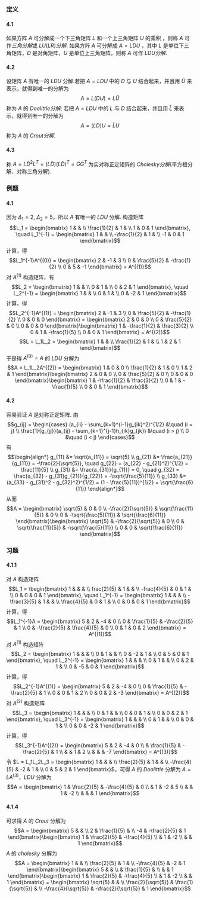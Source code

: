 ### 定义 

#### 4.1

如果方阵 $A$ 可分解成一个下三角矩阵 $L$ 和一个上三角矩阵 $U$ 的乘积 ，则称 $A$ 可作$三角分解$或 $LU(LR)分解$. 如果方阵 $A$ 可分解成 $A = LDU$ ，其中 $L$ 是单位下三角矩阵，$D$ 是对角矩阵，$U$ 是单位上三角矩阵，则称 $A$ 可作 $LDU分解$.

#### 4.2
设矩阵 $A$ 有唯一的 $LDU$ 分解.若把 $A = LDU$ 中的 $D$ 与 $U$ 结合起来，并且用 $\hat U$ 来表示，就得到唯一的分解为
$$A = L(DU)= L \hat U$$
称为 $A$ 的 $Doolittle分解$; 若把 $A = LDU$ 中的 $L$ 与 $D$ 结合起来，并且用 $\hat L$ 来表示，就得到唯一的分解为
$$A = (LD)U = \hat L U$$
称为 $A$ 的 $Crout分解$.

#### 4.3
称 $A = L\widetilde{D}^2L^T = (L\widetilde{D})(L\widetilde{D})^T = GG^T$ 为实对称正定矩阵的 $Cholesky分解$(平方根分解、对称三角分解).

### 例题

#### 4.1
因为 $\Delta_1 = 2, \ \Delta_2 = 5$，所以 $A$ 有唯一的 $LDU$ 分解. 构造矩阵 $$L_1 = \begin{bmatrix}
    1 & & \\ \frac{1}{2} & 1 & \\ 1 & 0 & 1
\end{bmatrix}, \quad L_1^{-1} = \begin{bmatrix}
    1 & & \\ -\frac{1}{2} & 1 & \\ -1 & 0 & 1
\end{bmatrix}$$
计算，得 $$L_1^{-1}A^{(0)} = \begin{bmatrix}
    2 & -1 & 3 \\ 0 & \frac{5}{2} & -\frac{1}{2} \\ 0 & 5 & -1
\end{bmatrix} = A^{(1)}$$
对 $A^{(1)}$ 构造矩阵，有 $$L_2 = \begin{bmatrix}
    1 & & \\ 0 & 1 & \\ 0 & 2 & 1
\end{bmatrix}, \quad L_2^{-1} = \begin{bmatrix}
    1 & & \\ 0 & 1 & \\ 0 & -2 & 1
\end{bmatrix}$$
计算，得 $$L_2^{-1}A^{(1)} = \begin{bmatrix}
    2 & -1 & 3 \\ 0 & \frac{5}{2} & -\frac{1}{2} \\ 0 & 0 & 0
\end{bmatrix} = \begin{bmatrix}
    2 & 0 & 0 \\ 0 & \frac{5}{2} & 0 \\ 0 & 0 & 0
\end{bmatrix}\begin{bmatrix}
    1 & -\frac{1}{2} & \frac{3}{2} \\ 0 & 1 & -\frac{1}{5} \\ 0 & 0 & 1
\end{bmatrix} = A^{(2)}$$
$$L = L_1L_2 = \begin{bmatrix}
    1 & & \\ \frac{1}{2} & 1 & \\ 1 & 2 & 1
\end{bmatrix}$$
于是得 $A^{(0)} = A$ 的 $LDU$ 分解为
$$A = L_1L_2A^{(2)} = \begin{bmatrix}
    1 & 0 & 0 \\ \frac{1}{2} & 1 & 0 \\ 1 & 2 & 1
\end{bmatrix}\begin{bmatrix}
    2 & 0 & 0 \\ 0 & \frac{5}{2} & 0 \\ 0 & 0 & 0
\end{bmatrix}\begin{bmatrix}
    1 & -\frac{1}{2} & \frac{3}{2} \\ 0 & 1 & -\frac{1}{5} \\ 0 & 0 & 1
\end{bmatrix}$$

#### 4.2
容易验证 $A$ 是对称正定矩阵. 由 $$g_{ij} = \begin{cases}
    (a_{ii} - \sum_{k=1}^{i-1}g_{ik}^2)^{1/2} &\quad (i = j) \\ \frac{1}{g_{jj}}(a_{ij} - \sum_{k=1}^{j-1}h_{ik}g_{jk}) &\quad (i > j) \\ 0 &\quad (i < j)
\end{cases}$$
有 $$\begin{align*}
    g_{11} &= \sqrt{a_{11}} = \sqrt{5} \\ g_{21} &= \frac{a_{21}}{g_{11}} = -\frac{2}{\sqrt{5}}, \quad g_{22} = (a_{22} - g_{21}^2)^{1/2} = \frac{11}{5} \\ g_{31} &= \frac{a_{31}}{g_{11}} = 0, \quad g_{32} = \frac{a_{32} - g_{31}g_{21}}{g_{22}} = -\sqrt{\frac{5}{11}} \\ g_{33} &= (a_{33} - g_{31}^2 - g_{32}^2)^{1/2} = (1 - \frac{5}{11})^{1/2} = \sqrt{\frac{6}{11}}
\end{align*}$$
从而 $$A = \begin{bmatrix}
    \sqrt{5} & 0 & 0 \\ -\frac{2}{\sqrt{5}} & \sqrt{\frac{11}{5}} & 0 \\ 0 & -\sqrt{\frac{5}{11}} & \sqrt{\frac{6}{11}}
\end{bmatrix}\begin{bmatrix}
    \sqrt{5} & -\frac{2}{\sqrt{5}} & 0 \\ 0 & \sqrt{\frac{11}{5}} & -\sqrt{\frac{5}{11}} \\ 0 & 0 & \sqrt{\frac{6}{11}}
\end{bmatrix}$$

### 习题

#### 4.1.1
对 $A$ 构造矩阵 $$L_1 = \begin{bmatrix}
    1 & & & \\ frac{2}{5} & 1 & & \\ -frac{4}{5} & 0 & 1 & \\ 0 & 0 & 0 & 1
\end{bmatrix}, \quad L_1^{-1} = \begin{bmatrix}
    1 & & & \\ -\frac{3}{5} & 1 &  & \\ \frac{4}{5} & 0 & 1 & \\ 0 & 0 & 0 & 1
\end{bmatrix}$$
计算，得 $$L_1^{-1}A = \begin{bmatrix}
    5 & 2 & -4 & 0 \\ 0 & \frac{1}{5} & -\frac{2}{5} & 1 \\ 0 & -\frac{2}{5} & \frac{4}{5} & 0 \\ 0 & 1 & 0 & 2
\end{bmatrix} = A^{(1)}$$
对 $A^{(1)}$ 构造矩阵 $$L_2 = \begin{bmatrix}
    1 & & & \\ 0 & 1 & & \\ 0 & -2 & 1 & \\ 0 & 5 & 0 & 1
\end{bmatrix}, \quad L_2^{-1} = \begin{bmatrix}
    1 & & & \\ 0 & 1 & & \\ 0 & 2 & 1 & \\ 0 & -5 & 0 & 1
\end{bmatrix}$$
计算，得 $$L_2^{-1}A^{(1)} = \begin{bmatrix}
    5 & 2 & -4 & 0 \\ 0 & \frac{1}{5} & - \frac{2}{5} & 1 \\ 0 & 0 & 1 & 2 \\ 0 & 0 & 2 & -3
\end{bmatrix} = A^{(2)}$$
对 $A^{(2)}$ 构造矩阵 $$L_3 = \begin{bmatrix}
    1 & & & \\ 0 & 1 & & \\ 0 & 0 & 1 & \\ 0 & 0 & 2 & 1
\end{bmatrix}, \quad L_3^{-1} = \begin{bmatrix}
    1 & & & \\ 0 & 1 & & \\ 0 & 0 & 1 & \\ 0 & 0 & -2 & 1
\end{bmatrix}$$
计算，得 $$L_3^{-1}A^{(2)} = \begin{bmatrix}
    5 & 2 & -4 & 0 \\ & \frac{1}{5} & -\frac{2}{5} & 1 \\ & & 1 & 2 \\ & & & -7
\end{bmatrix} = A^{(3)}$$
令 $L = L_1L_2L_3 = \begin{bmatrix}
    1 & & & \\ \frac{2}{5} & 1 & & \\ -\frac{4}{5} & -2 & 1 & \\ 0 & 5 & 2 & 1
\end{bmatrix}$，可得 $A$ 的 $Doolittle$ 分解为 $A = LA^{(3)}$，$LDU$ 分解为 $$A = \begin{bmatrix}
    1 & \frac{2}{5} & -\frac{4}{5} & 0 \\ & 1 & -2 & 5 \\ & & 1 & -2 \\ & & & 1
\end{bmatrix}$$

#### 4.1.4
可求得 $A$ 的 $Crout$ 分解为 $$A = \begin{bmatrix}
    5 & & \\ 2 & \frac{1}{5} & \\ -4 & -\frac{2}{5} & 1
\end{bmatrix}\begin{bmatrix}
    1 & \frac{2}{5} & -\frac{4}{5} \\ & 1 & -2 \\ & & 1
\end{bmatrix}$$
$A$ 的 $cholesky$ 分解为 $$A = \begin{bmatrix}
    1 & & \\ \frac{2}{5} & 1 & \\ -\frac{4}{5} & -2 & 1
\end{bmatrix}\begin{bmatrix}
    5 & & \\ & \frac{1}{5} & \\ & & 1
\end{bmatrix}\begin{bmatrix}
    1 & \frac{2}{5} & -\frac{4}{5} \\ & 1 & -2 \\ & & 1
\end{bmatrix} = \begin{bmatrix}
    \sqrt{5} & & \\ \frac{2}{\sqrt{5}} & \frac{1}{\sqrt{5}} & \\ -\frac{4}{\sqrt{5}} & -\frac{2}{\sqrt{5}} & 1
\end{bmatrix}$$